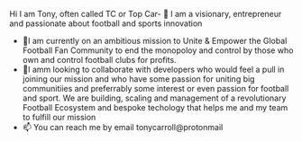 Hi I am Tony, often called TC or Top Car- 👋 
I am a visionary, entrepreneur and passionate about football and sports innovation
- 🌱I am currently on an ambitious mission to Unite & Empower the Global Football Fan Community to end the monopoloy and control by those who own and control football clubs for profits.
- 💞I amm looking to collaborate  with developers who would feel a pull in joining our mission and who have some passion for uniting big communitiies and preferrably some interest or even passion for football and sport. We are building, scaling and management of a revolutionary Football Ecosystem and bespoke techology that helps me and my team to fulfill our mission
- 📫 You can reach me by email tonycarroll@protonmail

<!---
TCTopCat/TCTopCat is a ✨ special ✨ repository because its `README.md` (this file) appears on your GitHub profile.
You can click the Preview link to take a look at your changes.
--->
